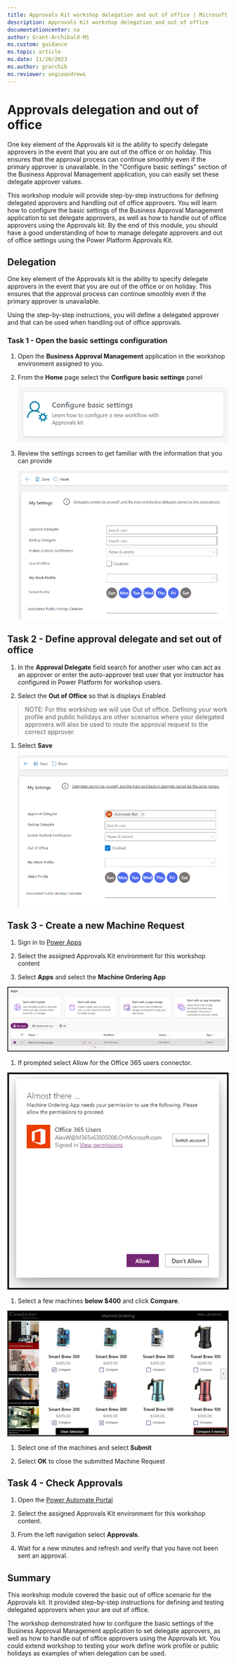 ```yaml
---
title: Approvals Kit workshop delegation and out of office | Microsoft Learn
description: Approvals Kit workshop delegation and out of office
documentationcenter: na
author: Grant-Archibald-MS
ms.custom: guidance
ms.topic: article
ms.date: 11/10/2023
ms.author: grarchib
ms.reviewer: angieandrews
---
```


# Approvals delegation and out of office

One key element of the Approvals kit is the ability to specify delegate approvers in the event that you are out of the office or on holiday. This ensures that the approval process can continue smoothly even if the primary approver is unavailable. In the "Configure basic settings" section of the Business Approval Management application, you can easily set these delegate approver values.

This workshop module will provide step-by-step instructions for defining delegated approvers and handling out of office approvers. You will learn how to configure the basic settings of the Business Approval Management application to set delegate approvers, as well as how to handle out of office approvers using the Approvals kit. By the end of this module, you should have a good understanding of how to manage delegate approvers and out of office settings using the Power Platform Approvals Kit.

## Delegation

One key element of the Approvals kit is the ability to specify delegate approvers in the event that you are out of the office or on holiday. This ensures that the approval process can continue smoothly even if the primary approver is unavailable.

Using the step-by-step instructions, you will define a delegated approver and that can be used when handling out of office approvals.

### Task 1 - Open the basic settings configuration

1. Open the **Business Approval Management** application in the workshop environment assigned to you.

1. From the **Home** page select the **Configure basic settings** panel

   ![Screenshot of Configure basic settings from the Home page of Business Approval Management application](./media/business-approval-management-configure-basic-settings.png)

1. Review the settings screen to get familiar with the information that you can provide

   ![Screenshot of basic settings inside the Business Approval Management application](./media/business-approval-management-basic-settings.png)

## Task 2 - Define approval delegate and set out of office

1. In the **Approval Delegate** field search for another user who can act as an approver or enter the auto-approver test user that yor instructor has configured in Power Platform for workshop users.

1. Select the **Out of Office** so that is displays Enabled

> NOTE: For this workshop we will use Out of office. Defining your work profile and public holidays are other scenarios where your delegated approvers will also be used to route the approval request to the correct approver.

1. Select **Save**

   ![Screenshot of basic settings inside the Business Approval Management application with sample delegate and outof office](./media/business-approval-management-basic-settings-sample.png)

## Task 3 - Create a new Machine Request

1. Sign in to [Power Apps](https://make.powerapps.com)

1. Select the assigned Approvals Kit environment for this workshop content

1. Select **Apps** and select the **Machine Ordering App**

  ![Screenshot of starting the Contoso Coffee Machine Ordering app](./media/machine-ordering-app-play.png)

1. If prompted select Allow for the Office 365 users connector.

  ![Screenshot of Power Platform Office 365 USers connection consent dialog](./media/office-365-users-connection-allow.png)

1. Select a few machines **below $400** and click **Compare**.

  ![Screenshot of Contoso Coffee Machine Ordering app with multiple machines selected](./media/contoso-coffee-select-machines.png)

1. Select one of the machines  and select **Submit**

1. Select **OK** to close the submitted Machine Request

## Task 4 - Check Approvals

1. Open the [Power Automate Portal](https://make.powerautomate.com)

1. Select the assigned Approvals Kit environment for this workshop content.

1. From the left navigation select **Approvals**.

1. Wait for a new minutes and refresh and verify that you have not been sent an approval.

## Summary

This workshop module covered the basic out of office scenario for the Approvals kit. It provided step-by-step instructions for defining and testing delegated approvers when your are out of office.

The workshop demonstrated how to configure the basic settings of the Business Approval Management application to set delegate approvers, as well as how to handle out of office approvers using the Approvals kit. You could extend workshop to testing your work define work profile or public holidays as examples of when delegation can be used.
